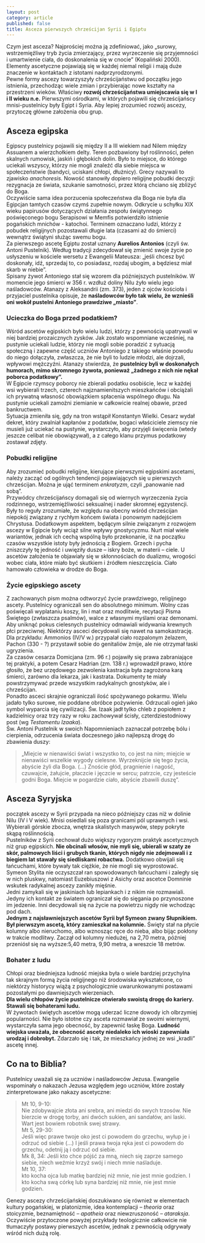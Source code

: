 ```yaml
---
layout: post
category: article
published: false
title: Asceza pierwszych chrześcijan Syrii i Egiptu
---
```

Czym jest asceza? Najprościej można ją zdefiniować, jako „surowy, wstrzemięźliwy tryb życia zmierzający, przez wyrzeczenie się przyjemności i umartwienie ciała, do doskonalenia się w cnocie” (Kopaliński 2000). Elementy ascetyczne pojawiają się w każdej niemal religii i mają duże znaczenie w kontaktach z istotami nadprzyrodzonymi.      
Pewne formy ascezy towarzyszyły chrześcijaństwu od początku jego istnienia, przechodząc wiele zmian i przybierając nowe kształty na przestrzeni wieków. Właściwy **rozwój chrześcijaństwa umiejscawia się w I i II wieku n.e.** Pierwszymi ośrodkami, w których pojawili się chrześcijańscy mnisi-pustelnicy były Egipt i Syria. Aby lepiej zrozumieć rozwój ascezy, przytoczę główne założenia obu grup.       

## Asceza egipska
Egipscy pustelnicy pojawili się między II a III wiekiem nad Nilem między Assuanem a wierzchołkiem delty. Teren pozbawiony był roślinności, pełen skalnych rumowisk, jaskiń i głębokich dolin. Było to miejsce, do którego uciekali wszyscy, którzy nie mogli znaleźć dla siebie miejsca w społeczeństwie (bandyci, uciskani chłopi, dłużnicy). Grecy nazywali to zjawisko _anachoresis_. Nowość stanowiły dopiero religijne pobudki decyzji: rezygnacja ze świata, szukanie samotności, przez którą chciano się zbliżyć do Boga.     
Oczywiście sama idea porzucenia społeczeństwa dla Boga nie była dla Egipcjan tamtych czasów czymś zupełnie nowym. Odkrycie u schyłku XIX wieku papirusów dotyczących działania zespołu świątynnego poświęconego bogu Serapisowi w Memfis potwierdziło istnienie pogańskich mnichów - katochoi. Terminem oznaczano ludzi, którzy z pobudek religijnych pozostawali długie lata (czasami aż do śmierci) wewnątrz świątyni służąc swemu bogu.      
Za pierwszego ascetę Egiptu został uznany **Aurelios Antonios** (czyli św. Antoni Pustelnik). Według tradycji zdecydował się zmienić swoje życie po usłyszeniu w kościele wersetu z Ewangelii Mateusza: „jeśli chcesz być doskonały, idź, sprzedaj to, co posiadasz, rozdaj ubogim, a będziesz miał skarb w niebie”.     
Spisany żywot Antoniego stał się wzorem dla późniejszych pustelników. W momencie jego śmierci w 356 r. wzdłuż doliny Nilu żyło wielu jego naśladowców. Atanazy z Aleksandrii (zm. 373), jeden z ojców kościoła i przyjaciel pustelnika opisuje, że **naśladowców było tak wielu, że wznieśli oni wokół pustelni Antoniego prawdziwe „miasto”**.   

### Ucieczka do Boga przed podatkiem?
Wśród ascetów egipskich było wielu ludzi, którzy z pewnością upatrywali w niej bardziej prozaicznych zysków. Jak zostało wspomniane wcześniej, na pustynie uciekali ludzie, którzy nie mogli sobie poradzić z sytuacją społeczną i zapewne część uczniów Antoniego z takiego właśnie powodu do niego dołączyła, zwłaszcza, że nie byli to ludzie młodzi, ale dojrzali, wpływowi mężczyźni. Atanazy stwierdza, że **pustelnicy byli w doskonałych humorach, mimo skromnego żywota, ponieważ „żadnego z nich nie nękał poborca podatkowy”.**     
W Egipcie rzymscy poborcy nie zbierali podatku osobiście, lecz w każdej wsi wybierali trzech, czterech najznamienitszych mieszkańców i obciążali ich prywatną własność obowiązkiem spłacenia wspólnego długu. Na pustynie uciekali zamożni ziemianie w całkowicie realnej obawie, przed bankructwem.   
Sytuacja zmieniła się, gdy na tron wstąpił Konstantyn Wielki. Cesarz wydał dekret, który zwalniał kapłanów z podatków, bogaci właściciele ziemscy nie musieli już uciekać na pustynie, wystarczyło, aby przyjęli święcenia (wtedy jeszcze celibat nie obowiązywał), a z całego klanu przymus podatkowy zostawał zdjęty.     

### Pobudki religijne
Aby zrozumieć pobudki religijne, kierujące pierwszymi egipskimi ascetami, należy zacząć od ogólnych tendencji pojawiających się u pierwszych chrześcijan. Można je ująć terminem _enkratyzm_, czyli „panowanie nad sobą”.    
Przywódcy chrześcijańscy domagali się od wiernych wyrzeczenia życia rodzinnego, wstrzemięźliwości seksualnej i nader skromnej egzystencji. Były to reguły zrozumiałe, że względu na obecny wśród chrześcijan niepokój związany z rychłym końcem świata i ponownym nadejściem Chrystusa. Dodatkowym aspektem, będącym silnie związanym z rozwojem ascezy w Egipcie były wciąż silne wpływy gnostycyzmu. Nurt miał wiele wariantów, jednak ich cechą wspólną było przekonanie, iż na początku czasów wszystkie istoty były jednością z Bogiem. Grzech i pycha zniszczyły tę jedność i uwięziły dusze – iskry boże, w materii – ciele. U ascetów założenia te objawiały się w skłonnościach do dualizmu, wrogości wobec ciała, które miało być skutkiem i źródłem nieszczęścia. Ciało hamowało człowieka w drodze do Boga.    

### Życie egipskiego ascety
Z zachowanych pism można odtworzyć życie prawdziwego, religijnego ascety.  Pustelnicy ograniczali sen do absolutnego minimum. Wolny czas poświęcali wyplataniu koszy, lin i mat oraz modlitwie, recytacji Pisma Świętego (zwłaszcza psalmów), walce z własnymi myślami oraz demonami. Aby uniknąć pokus cielesnych pustelnicy odmawiali widywania krewnych płci przeciwnej. Niektórzy asceci decydowali się nawet na samokastrację. Dla przykładu: Ammonios (IV/V w.) przypalał ciało rozpalonym żelazem, Pachon (330 - ?) przystawił sobie do genitaliów żmije, ale nie otrzymał łaski ugryzienia.     
Za czasów cesarza Domicjana (zm. 96 r.) pojawiły się prawa zabraniające tej praktyki, a potem Cesarz Hadrian (zm. 138 r.) wprowadził prawo, które głosiło, że bez urzędowego zezwolenia kastracja była zagrożona karą śmierci, zarówno dla lekarza, jak i kastrata. Dokumenty te miały powstrzymywać przede wszystkim radykalnych gnostyków, ale i chrześcijan.    
Ponadto asceci skrajnie ograniczali ilość spożywanego pokarmu. Wielu jadało tylko surowe, nie poddane obróbce pożywienie. Odrzucali ogień jako symbol wyparcia się cywilizacji. Św. Izaak jadł tylko chleb z popiołem z kadzielnicy oraz trzy razy w roku zachowywał ścisły, czterdziestodniowy post (wg _Testamentu Izaaka_).    
Św. Antoni Pustelnik w swoich Napomnieniach zaznaczał potrzebę bólu i cierpienia, odrzucenia świata doczesnego jako najlepszą drogę do zbawienia duszy:       

> „Miejcie w nienawiści świat i wszystko to, co jest na nim; miejcie w nienawiści wszelkie wygody cielesne. Wyrzeknijcie się tego życia, abyście żyli dla Boga. (…) Znoście głód, pragnienie i nagość, czuwajcie, żałujcie, płaczcie i jęczcie w sercu; patrzcie, czy jesteście godni Boga. Miejcie w pogardzie ciało, abyście zbawili duszę”.     

## Asceza Syryjska
początek ascezy w Syrii przypada na nieco późniejszy czas niż w dolinie Nilu (IV i V wiek). Mnisi osiedlali się poza granicami pól uprawnych i wsi. Wybierali górskie zbocza, wnętrza skalistych masywów, stepy pokryte skąpą roślinnością.    
Pustelników z Syrii cechował dużo większy rygoryzm praktyk ascetycznych niż grup egipskich. **Nie obcinali włosów, nie myli się, ubierali w szaty ze skór, palmowych liści i grubych tkanin, których nigdy nie zdejmowali i z biegiem lat stawały się siedliskami robactwa.** Dodatkowo obwijali się łańcuchami, które bywały tak ciężkie, że nie mogli się wyprostować. Symeon Stylita nie oczyszczał ran spowodowanych łańcuchami i zaległy się w nich pluskwy, natomiast Euzebiuszowi z Asichy oraz ascetce Domninie wskutek radykalnej ascezy zanikły mięśnie.      
Jedni zamykali się w jaskiniach lub lepiankach i z nikim nie rozmawiali. Jedyny ich kontakt ze światem ograniczał się do sięgania po przynoszone im jedzenie. Inni decydowali się na życie na powietrzu nigdy nie wchodząc pod dach.  
**Jednym z najsławniejszych ascetów Syrii był Symeon zwany Słupnikiem. Był pierwszym ascetą, który zamieszkał na kolumnie.** Święty stał na płycie kolumny albo nieruchomo, albo wznosząc ręce do nieba, albo bijąc pokłony w trakcie modlitwy. Zaczął od kolumny niedużej, na 2,70 metra, później przeniósł się na wyższe:5,40 metra, 9,90 metra, a wreszcie 18 metrów.        

### Bohater z ludu
Chłopi oraz biedniejsza ludność miejska była o wiele bardziej przychylna tak skrajnym formą życia religijnego niż środowiska wykształcone, co niektórzy historycy wiążą z psychologicznie uwarunkowanymi postawami pozostałymi po dawniejszych wierzeniach.    
**Dla wielu chłopów życie pustelnicze otwierało swoistą drogę do kariery. Stawali się bohaterami ludu.**     
W żywotach świętych ascetów mogą uderzać liczne dowody ich olbrzymiej popularności. Nie było istotne czy asceta rozmawiał ze swoimi wiernymi, wystarczyła sama jego obecność, by zapewnić łaskę Boga. **Ludność wiejska uważała, że obecność ascety niedaleko ich wioski zapewniała urodzaj i dobrobyt.** Zdarzało się i tak, że mieszkańcy jednej ze wsi „kradli” ascetę innej.    

## Co na to Biblia?
Pustelnicy uważali się za uczniów i naśladowców Jezusa. 
Ewangelie wspominały o nakazach Jezusa względem jego uczniów, które zostały zinterpretowane jako nakazy ascetyczne:    

> Mt 10, 9-10:    
Nie zdobywajcie złota ani srebra, ani miedzi do swych trzosów. Nie bierzcie w drogę torby, ani dwóch sukien, ani sandałów, ani laski. Wart jest bowiem robotnik swej strawy.   
Mt 5, 29-30:    
Jeśli więc prawe twoje oko jest ci powodem do grzechu, wyłup je i odrzuć od siebie (…) I jeśli prawa twoja ręka jest ci powodem do grzechu, odetnij ją i odrzuć od siebie.    
Mk 8, 34:
Jeśli kto chce pójść za mną, niech się zaprze samego siebie, niech weźmie krzyż swój i niech mnie naśladuje.    
Mt 10, 37:   
kto kocha ojca lub matkę bardziej niż mnie, nie jest mnie godzien. I kto kocha swą córkę lub syna bardziej niż mnie, nie jest mnie godzien.   

Genezy ascezy chrześcijańskiej doszukiwano się również w elementach kultury pogańskiej, w platonizmie, idea kontemplacji – _theoria_ oraz stoicyzmie, beznamiętność – _apatheia_ oraz niewzruszoność – _ataraksja_.  
Oczywiście przytoczone powyżej przykłady teologicznie całkowicie nie tłumaczyły postawy pierwszych ascetów, jednak z pewnością odgrywały wśród nich dużą rolę.    

